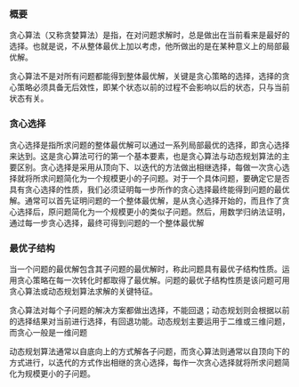### 概要
贪心算法（又称贪婪算法）是指，在对问题求解时，总是做出在当前看来是最好的选择。也就是说，不从整体最优上加以考虑，他所做出的是在某种意义上的局部最优解。

贪心算法不是对所有问题都能得到整体最优解，关键是贪心策略的选择，选择的贪心策略必须具备无后效性，即某个状态以前的过程不会影响以后的状态，只与当前状态有关。

### 贪心选择
贪心选择是指所求问题的整体最优解可以通过一系列局部最优的选择，即贪心选择来达到。这是贪心算法可行的第一个基本要素，也是贪心算法与动态规划算法的主要区别。贪心选择是采用从顶向下、以迭代的方法做出相继选择，每做一次贪心选择就将所求问题简化为一个规模更小的子问题。对于一个具体问题，要确定它是否具有贪心选择的性质，我们必须证明每一步所作的贪心选择最终能得到问题的最优解。通常可以首先证明问题的一个整体最优解，是从贪心选择开始的，而且作了贪心选择后，原问题简化为一个规模更小的类似子问题。然后，用数学归纳法证明，通过每一步贪心选择，最终可得到问题的一个整体最优解

### 最优子结构
当一个问题的最优解包含其子问题的最优解时，称此问题具有最优子结构性质。运用贪心策略在每一次转化时都取得了最优解。问题的最优子结构性质是该问题可用贪心算法或动态规划算法求解的关键特征。

贪心算法对每个子问题的解决方案都做出选择，不能回退；动态规划则会根据以前的选择结果对当前进行选择，有回退功能。动态规划主要运用于二维或三维问题，而贪心一般是一维问题

动态规划算法通常以自底向上的方式解各子问题，而贪心算法则通常以自顶向下的方式进行，以迭代的方式作出相继的贪心选择，每作一次贪心选择就将所求问题简化为规模更小的子问题。